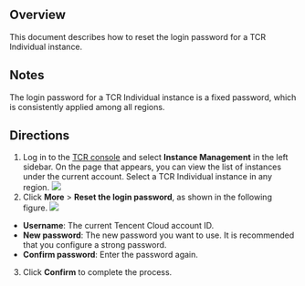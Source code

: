 
## Overview
This document describes how to reset the login password for a TCR Individual instance.

## Notes
The login password for a TCR Individual instance is a fixed password, which is consistently applied among all regions.

## Directions
1. Log in to the [TCR console](https://console.cloud.tencent.com/tcr) and select **Instance Management** in the left sidebar.
On the page that appears, you can view the list of instances under the current account. Select a TCR Individual instance in any region.
![](https://qcloudimg.tencent-cloud.cn/raw/ce079bc017ae68d3e4eb9a6a50b4fb67.png)
2. Click **More** > **Reset the login password**, as shown in the following figure.
![](https://qcloudimg.tencent-cloud.cn/raw/a2442db4fe41b797fe77b62ed51a9e15.png)
 - **Username**: The current Tencent Cloud account ID.
 - **New password**: The new password you want to use. It is recommended that you configure a strong password.
 - **Confirm password**: Enter the password again.
3. Click **Confirm** to complete the process.
